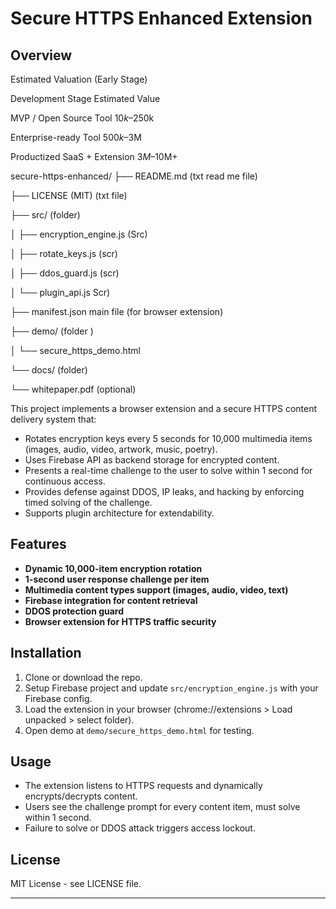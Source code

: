 # Secure HTTPS Enhanced Extension

## Overview

Estimated Valuation (Early Stage)

Development Stage	Estimated Value

MVP / Open Source Tool	$10k–$250k

Enterprise-ready Tool	$500k–$3M

Productized SaaS + Extension	$3M–$10M+





secure-https-enhanced/
├── README.md (txt read me file) 


├── LICENSE (MIT) (txt file)

├── src/ (folder)

│ ├── encryption_engine.js (Src)

│ ├── rotate_keys.js (scr)

│ ├── ddos_guard.js (scr)

│ └── plugin_api.js Scr)

├── manifest.json main file (for browser extension)

├── demo/ (folder )

│ └── secure_https_demo.html

└── docs/ (folder)

└── whitepaper.pdf (optional)



This project implements a browser extension and a secure HTTPS content delivery system that:

- Rotates encryption keys every 5 seconds for 10,000 multimedia items (images, audio, video, artwork, music, poetry).
- Uses Firebase API as backend storage for encrypted content.
- Presents a real-time challenge to the user to solve within 1 second for continuous access.
- Provides defense against DDOS, IP leaks, and hacking by enforcing timed solving of the challenge.
- Supports plugin architecture for extendability.

## Features

- **Dynamic 10,000-item encryption rotation**
- **1-second user response challenge per item**
- **Multimedia content types support (images, audio, video, text)**
- **Firebase integration for content retrieval**
- **DDOS protection guard**
- **Browser extension for HTTPS traffic security**

## Installation

1. Clone or download the repo.
2. Setup Firebase project and update `src/encryption_engine.js` with your Firebase config.
3. Load the extension in your browser (chrome://extensions > Load unpacked > select folder).
4. Open demo at `demo/secure_https_demo.html` for testing.

## Usage

- The extension listens to HTTPS requests and dynamically encrypts/decrypts content.
- Users see the challenge prompt for every content item, must solve within 1 second.
- Failure to solve or DDOS attack triggers access lockout.

## License

MIT License - see LICENSE file.

---

